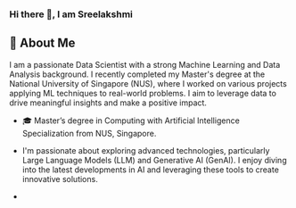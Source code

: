 ### Hi there 👋, I am Sreelakshmi

## 🌟 About Me
I am a passionate Data Scientist with a strong Machine Learning and Data Analysis background. I recently completed my Master's degree at the National University of Singapore (NUS), where I worked on various projects applying ML techniques to real-world problems. I aim to leverage data to drive meaningful insights and make a positive impact.

- 🎓 Master’s degree in Computing with Artificial Intelligence Specialization from NUS, Singapore.
- I'm passionate about exploring advanced technologies, particularly Large Language Models (LLM) and Generative AI (GenAI). I enjoy diving into the latest developments in AI and leveraging these tools to create innovative solutions.

- 
<!--
**Lakshmiec/Lakshmiec** is a ✨ _special_ ✨ repository because its `README.md` (this file) appears on your GitHub profile.

Here are some ideas to get you started:

- 🔭 I’m currently working on ...
- 🌱 I’m currently learning ...
- 👯 I’m looking to collaborate on ...
- 🤔 I’m looking for help with ...
- 💬 Ask me about ...
- 📫 How to reach me: ...
- 😄 Pronouns: ...
- ⚡ Fun fact: ...
-->
